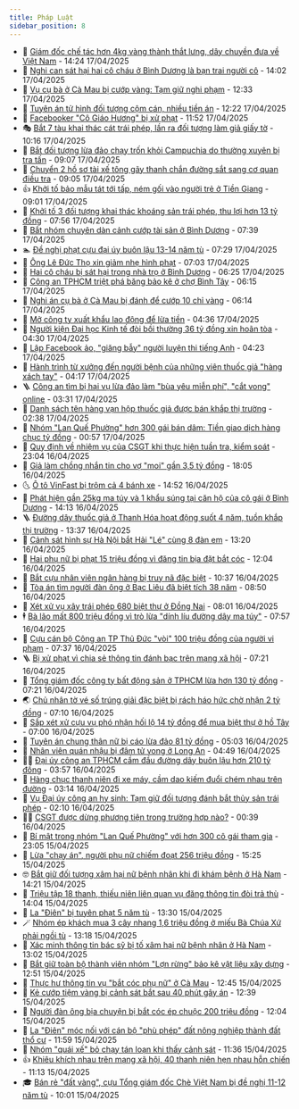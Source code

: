 ```yaml
---
title: Pháp Luật
sidebar_position: 8
---
```


<!-- dantri-phap-luat:START -->
- 🌊 [Giám đốc chế tác hơn 4kg vàng thành thắt lưng, dây chuyền đưa về Việt Nam](https://dantri.com.vn/phap-luat/giam-doc-che-tac-hon-4kg-vang-thanh-that-lung-day-chuyen-dua-ve-viet-nam-20250417205959209.htm) - 14:24 17/04/2025
- 🐲 [Nghi can sát hại hai cô cháu ở Bình Dương là bạn trai người cô](https://dantri.com.vn/phap-luat/nghi-can-sat-hai-hai-co-chau-o-binh-duong-la-ban-trai-nguoi-co-20250417203801095.htm) - 14:02 17/04/2025
- 🌁 [Vụ cụ bà ở Cà Mau bị cướp vàng: Tạm giữ nghi phạm](https://dantri.com.vn/phap-luat/vu-cu-ba-o-ca-mau-bi-cuop-vang-tam-giu-nghi-pham-20250417182744698.htm) - 12:33 17/04/2025
- 🎃 [Tuyên án tử hình đối tượng cộm cán, nhiều tiền án](https://dantri.com.vn/phap-luat/tuyen-an-tu-hinh-doi-tuong-com-can-nhieu-tien-an-20250417185916843.htm) - 12:22 17/04/2025
- 🦅 [Facebooker &quot;Cô Giáo Hương&quot; bị xử phạt](https://dantri.com.vn/phap-luat/facebooker-co-giao-huong-bi-xu-phat-20250417184120416.htm) - 11:52 17/04/2025
- 🎭 [Bắt 7 tàu khai thác cát trái phép, lần ra đối tượng làm giả giấy tờ](https://dantri.com.vn/phap-luat/bat-7-tau-khai-thac-cat-trai-phep-lan-ra-doi-tuong-lam-gia-giay-to-20250417165724916.htm) - 10:16 17/04/2025
- 🤗 [Bắt đối tượng lừa đảo chạy trốn khỏi Campuchia do thường xuyên bị tra tấn](https://dantri.com.vn/phap-luat/bat-doi-tuong-lua-dao-chay-tron-khoi-campuchia-do-thuong-xuyen-bi-tra-tan-20250417154821651.htm) - 09:07 17/04/2025
- 🚀 [Chuyển 2 hồ sơ tài xế tông gãy thanh chắn đường sắt sang cơ quan điều tra](https://dantri.com.vn/phap-luat/chuyen-2-ho-so-tai-xe-tong-gay-thanh-chan-duong-sat-sang-co-quan-dieu-tra-20250417143726698.htm) - 09:05 17/04/2025
- 👍 [Khởi tố bảo mẫu tát tới tấp, ném gối vào người trẻ ở Tiền Giang](https://dantri.com.vn/phap-luat/khoi-to-bao-mau-tat-toi-tap-nem-goi-vao-nguoi-tre-o-tien-giang-20250417145949992.htm) - 09:01 17/04/2025
- 🧐 [Khởi tố 3 đối tượng khai thác khoáng sản trái phép, thu lợi hơn 13 tỷ đồng](https://dantri.com.vn/phap-luat/khoi-to-3-doi-tuong-khai-thac-khoang-san-trai-phep-thu-loi-hon-13-ty-dong-20250417125430850.htm) - 07:56 17/04/2025
- 🫶 [Bắt nhóm chuyên dàn cảnh cướp tài sản ở Bình Dương](https://dantri.com.vn/phap-luat/bat-nhom-chuyen-dan-canh-cuop-tai-san-o-binh-duong-20250417125938713.htm) - 07:39 17/04/2025
- 🏊 [Đề nghị phạt cựu đại úy buôn lậu 13-14 năm tù](https://dantri.com.vn/phap-luat/de-nghi-phat-cuu-dai-uy-buon-lau-13-14-nam-tu-20250417130113993.htm) - 07:29 17/04/2025
- 🌋 [Ông Lê Đức Thọ xin giảm nhẹ hình phạt](https://dantri.com.vn/phap-luat/ong-le-duc-tho-xin-giam-nhe-hinh-phat-20250417131556248.htm) - 07:03 17/04/2025
- 👹 [Hai cô cháu bị sát hại trong nhà trọ ở Bình Dương](https://dantri.com.vn/phap-luat/hai-co-chau-bi-sat-hai-trong-nha-tro-o-binh-duong-20250417130756135.htm) - 06:25 17/04/2025
- 🫣 [Công an TPHCM triệt phá băng bảo kê ở chợ Bình Tây](https://dantri.com.vn/phap-luat/cong-an-tphcm-triet-pha-bang-bao-ke-o-cho-binh-tay-20250417094922058.htm) - 06:15 17/04/2025
- 🎃 [Nghi án cụ bà ở Cà Mau bị đánh để cướp 10 chỉ vàng](https://dantri.com.vn/phap-luat/nghi-an-cu-ba-o-ca-mau-bi-danh-de-cuop-10-chi-vang-20250417123812126.htm) - 06:14 17/04/2025
- 🌝 [Mở công ty xuất khẩu lao động để lừa tiền](https://dantri.com.vn/phap-luat/mo-cong-ty-xuat-khau-lao-dong-de-lua-tien-20250417082143894.htm) - 04:36 17/04/2025
- 🚀 [Người kiện Đại học Kinh tế đòi bồi thường 36 tỷ đồng xin hoãn tòa](https://dantri.com.vn/phap-luat/nguoi-kien-dai-hoc-kinh-te-doi-boi-thuong-36-ty-dong-xin-hoan-toa-20250417103248727.htm) - 04:30 17/04/2025
- 🥷 [Lập Facebook ảo, &quot;giăng bẫy&quot; người luyện thi tiếng Anh](https://dantri.com.vn/phap-luat/lap-facebook-ao-giang-bay-nguoi-luyen-thi-tieng-anh-20250417105538136.htm) - 04:23 17/04/2025
- 👺 [Hành trình từ xưởng đến người bệnh của những viên thuốc giả &quot;hàng xách tay&quot;](https://dantri.com.vn/phap-luat/hanh-trinh-tu-xuong-den-nguoi-benh-cua-nhung-vien-thuoc-gia-hang-xach-tay-20250417101410619.htm) - 04:17 17/04/2025
- 🪜 [Công an tìm bị hại vụ lừa đảo làm &quot;bùa yêu miễn phí&quot;, &quot;cắt vong&quot; online](https://dantri.com.vn/phap-luat/cong-an-tim-bi-hai-vu-lua-dao-lam-bua-yeu-mien-phi-cat-vong-online-20250417094803558.htm) - 03:31 17/04/2025
- 🦄 [Danh sách tên hàng vạn hộp thuốc giả được bán khắp thị trường](https://dantri.com.vn/phap-luat/danh-sach-ten-hang-van-hop-thuoc-gia-duoc-ban-khap-thi-truong-20250417073448551.htm) - 02:38 17/04/2025
- 🦍 [Nhóm &quot;Lan Quế Phường&quot; hơn 300 gái bán dâm: Tiền giao dịch hàng chục tỷ đồng](https://dantri.com.vn/phap-luat/nhom-lan-que-phuong-hon-300-gai-ban-dam-tien-giao-dich-hang-chuc-ty-dong-20250417071410991.htm) - 00:57 17/04/2025
- 🌁 [Quy định về nhiệm vụ của CSGT khi thực hiện tuần tra, kiểm soát](https://dantri.com.vn/phap-luat/quy-dinh-ve-nhiem-vu-cua-csgt-khi-thuc-hien-tuan-tra-kiem-soat-20250417001437880.htm) - 23:04 16/04/2025
- 💯 [Giả làm chồng nhắn tin cho vợ &quot;moi&quot; gần 3,5 tỷ đồng](https://dantri.com.vn/phap-luat/gia-lam-chong-nhan-tin-cho-vo-moi-gan-35-ty-dong-20250416224803143.htm) - 18:05 16/04/2025
- 🌜 [Ô tô VinFast bị trộm cả 4 bánh xe](https://dantri.com.vn/phap-luat/o-to-vinfast-bi-trom-ca-4-banh-xe-20250416214627579.htm) - 14:52 16/04/2025
- 👹 [Phát hiện gần 25kg ma túy và 1 khẩu súng tại căn hộ của cô gái ở Bình Dương](https://dantri.com.vn/phap-luat/phat-hien-gan-25kg-ma-tuy-va-1-khau-sung-tai-can-ho-cua-co-gai-o-binh-duong-20250416193339716.htm) - 14:13 16/04/2025
- 🪜 [Đường dây thuốc giả ở Thanh Hóa hoạt động suốt 4 năm, tuồn khắp thị trường](https://dantri.com.vn/phap-luat/duong-day-thuoc-gia-o-thanh-hoa-hoat-dong-suot-4-nam-tuon-khap-thi-truong-20250416194952273.htm) - 13:37 16/04/2025
- 🦩 [Cảnh sát hình sự Hà Nội bắt Hải &quot;Lé&quot; cùng 8 đàn em](https://dantri.com.vn/phap-luat/canh-sat-hinh-su-ha-noi-bat-hai-le-cung-8-dan-em-20250416201308907.htm) - 13:20 16/04/2025
- 💂 [Hai phụ nữ bị phạt 15 triệu đồng vì đăng tin bịa đặt bắt cóc](https://dantri.com.vn/phap-luat/hai-phu-nu-bi-phat-15-trieu-dong-vi-dang-tin-bia-dat-bat-coc-20250416172111223.htm) - 12:04 16/04/2025
- 💃 [Bắt cựu nhân viên ngân hàng bị truy nã đặc biệt](https://dantri.com.vn/phap-luat/bat-cuu-nhan-vien-ngan-hang-bi-truy-na-dac-biet-20250416165216318.htm) - 10:37 16/04/2025
- 🧐 [Tòa án tìm người đàn ông ở Bạc Liêu đã biệt tích 38 năm](https://dantri.com.vn/phap-luat/toa-an-tim-nguoi-dan-ong-o-bac-lieu-da-biet-tich-38-nam-20250416151229393.htm) - 08:50 16/04/2025
- 🤗 [Xét xử vụ xây trái phép 680 biệt thự ở Đồng Nai](https://dantri.com.vn/phap-luat/xet-xu-vu-xay-trai-phep-680-biet-thu-o-dong-nai-20250416131118538.htm) - 08:01 16/04/2025
- 🕴 [Bà lão mất 800 triệu đồng vì trò lừa &quot;dính líu đường dây ma túy&quot;](https://dantri.com.vn/phap-luat/ba-lao-mat-800-trieu-dong-vi-tro-lua-dinh-liu-duong-day-ma-tuy-20250416143127518.htm) - 07:57 16/04/2025
- 🐎 [Cựu cán bộ Công an TP Thủ Đức &quot;vòi&quot; 100 triệu đồng của người vi phạm](https://dantri.com.vn/phap-luat/cuu-can-bo-cong-an-tp-thu-duc-voi-100-trieu-dong-cua-nguoi-vi-pham-20250416113136882.htm) - 07:37 16/04/2025
- 🪜 [Bị xử phạt vì chia sẻ thông tin đánh bạc trên mạng xã hội](https://dantri.com.vn/phap-luat/bi-xu-phat-vi-chia-se-thong-tin-danh-bac-tren-mang-xa-hoi-20250416141621029.htm) - 07:21 16/04/2025
- 🤭 [Tổng giám đốc công ty bất động sản ở TPHCM lừa hơn 130 tỷ đồng](https://dantri.com.vn/phap-luat/tong-giam-doc-cong-ty-bat-dong-san-o-tphcm-lua-hon-130-ty-dong-20250416110346512.htm) - 07:21 16/04/2025
- 🌏 [Chủ nhân tờ vé số trúng giải đặc biệt bị rách háo hức chờ nhận 2 tỷ đồng](https://dantri.com.vn/phap-luat/chu-nhan-to-ve-so-trung-giai-dac-biet-bi-rach-hao-huc-cho-nhan-2-ty-dong-20250416133608223.htm) - 07:10 16/04/2025
- 🎃 [Sắp xét xử cựu vụ phó nhận hối lộ 14 tỷ đồng để mua biệt thự ở hồ Tây](https://dantri.com.vn/phap-luat/sap-xet-xu-cuu-vu-pho-nhan-hoi-lo-14-ty-dong-de-mua-biet-thu-o-ho-tay-20250416134617674.htm) - 07:00 16/04/2025
- 🗽 [Tuyên án chung thân nữ bị cáo lừa đảo 81 tỷ đồng](https://dantri.com.vn/phap-luat/tuyen-an-chung-than-nu-bi-cao-lua-dao-81-ty-dong-20250416114625627.htm) - 05:03 16/04/2025
- 🌁 [Nhân viên quán nhậu bị đâm tử vong ở Long An](https://dantri.com.vn/phap-luat/nhan-vien-quan-nhau-bi-dam-tu-vong-o-long-an-20250416114520226.htm) - 04:49 16/04/2025
- 🧑‍💻 [Đại úy công an TPHCM cầm đầu đường dây buôn lậu hơn 210 tỷ đồng](https://dantri.com.vn/phap-luat/dai-uy-cong-an-tphcm-cam-dau-duong-day-buon-lau-hon-210-ty-dong-20250416103749383.htm) - 03:57 16/04/2025
- 🌮 [Hàng chục thanh niên đi xe máy, cầm dao kiếm đuổi chém nhau trên đường](https://dantri.com.vn/phap-luat/hang-chuc-thanh-nien-di-xe-may-cam-dao-kiem-duoi-chem-nhau-tren-duong-20250416100755421.htm) - 03:14 16/04/2025
- 🤗 [Vụ Đại úy công an hy sinh: Tạm giữ đối tượng đánh bắt thủy sản trái phép](https://dantri.com.vn/phap-luat/vu-dai-uy-cong-an-hy-sinh-tam-giu-doi-tuong-danh-bat-thuy-san-trai-phep-20250416085515947.htm) - 02:10 16/04/2025
- 👨‍🏫 [CSGT được dừng phương tiện trong trường hợp nào?](https://dantri.com.vn/phap-luat/csgt-duoc-dung-phuong-tien-trong-truong-hop-nao-20250415233413285.htm) - 00:39 16/04/2025
- 🎉 [Bí mật trong nhóm &quot;Lan Quế Phường&quot; với hơn 300 cô gái tham gia](https://dantri.com.vn/phap-luat/bi-mat-trong-nhom-lan-que-phuong-voi-hon-300-co-gai-tham-gia-20250415234918518.htm) - 23:05 15/04/2025
- 🤗 [Lừa &quot;chạy án&quot;, người phụ nữ chiếm đoạt 256 triệu đồng](https://dantri.com.vn/phap-luat/lua-chay-an-nguoi-phu-nu-chiem-doat-256-trieu-dong-20250415221118873.htm) - 15:25 15/04/2025
- 🤓 [Bắt giữ đối tượng xâm hại nữ bệnh nhân khi đi khám bệnh ở Hà Nam](https://dantri.com.vn/phap-luat/bat-giu-doi-tuong-xam-hai-nu-benh-nhan-khi-di-kham-benh-o-ha-nam-20250415211603966.htm) - 14:21 15/04/2025
- 👹 [Triệu tập 18 thanh, thiếu niên liên quan vụ đăng thông tin đòi trả thù](https://dantri.com.vn/phap-luat/trieu-tap-18-thanh-thieu-nien-lien-quan-vu-dang-thong-tin-doi-tra-thu-20250415203630220.htm) - 14:04 15/04/2025
- 🐘 [La &quot;Điên&quot; bị tuyên phạt 5 năm tù](https://dantri.com.vn/phap-luat/la-dien-bi-tuyen-phat-5-nam-tu-20250415195833427.htm) - 13:30 15/04/2025
- 🪄 [Nhóm ép khách mua 3 cây nhang 1,6 triệu đồng ở miếu Bà Chúa Xứ phải ngồi tù](https://dantri.com.vn/phap-luat/nhom-ep-khach-mua-3-cay-nhang-16-trieu-dong-o-mieu-ba-chua-xu-phai-ngoi-tu-20250415193751022.htm) - 13:18 15/04/2025
- 💄 [Xác minh thông tin bác sỹ bị tố xâm hại nữ bệnh nhân ở Hà Nam](https://dantri.com.vn/phap-luat/xac-minh-thong-tin-bac-sy-bi-to-xam-hai-nu-benh-nhan-o-ha-nam-20250415193216273.htm) - 13:02 15/04/2025
- 🐎 [Bắt giữ toàn bộ thành viên nhóm &quot;Lợn rừng&quot; bảo kê vật liệu xây dựng](https://dantri.com.vn/phap-luat/bat-giu-toan-bo-thanh-vien-nhom-lon-rung-bao-ke-vat-lieu-xay-dung-20250415194214402.htm) - 12:51 15/04/2025
- 💯 [Thực hư thông tin vụ &quot;bắt cóc phụ nữ&quot; ở Cà Mau](https://dantri.com.vn/phap-luat/thuc-hu-thong-tin-vu-bat-coc-phu-nu-o-ca-mau-20250415170200353.htm) - 12:45 15/04/2025
- 💯 [Kẻ cướp tiệm vàng bị cảnh sát bắt sau 40 phút gây án](https://dantri.com.vn/phap-luat/ke-cuop-tiem-vang-bi-canh-sat-bat-sau-40-phut-gay-an-20250415185650403.htm) - 12:39 15/04/2025
- 🌈 [Người đàn ông bịa chuyện bị bắt cóc ép chuộc 200 triệu đồng](https://dantri.com.vn/phap-luat/nguoi-dan-ong-bia-chuyen-bi-bat-coc-ep-chuoc-200-trieu-dong-20250415183147191.htm) - 12:04 15/04/2025
- 🧠 [La &quot;Điên&quot; móc nối với cán bộ &quot;phù phép&quot; đất nông nghiệp thành đất thổ cư](https://dantri.com.vn/phap-luat/la-dien-moc-noi-voi-can-bo-phu-phep-dat-nong-nghiep-thanh-dat-tho-cu-20250415184710162.htm) - 11:59 15/04/2025
- 🌈 [Nhóm &quot;quái xế&quot; bỏ chạy tán loạn khi thấy cảnh sát](https://dantri.com.vn/phap-luat/nhom-quai-xe-bo-chay-tan-loan-khi-thay-canh-sat-20250415181651030.htm) - 11:36 15/04/2025
- 👍 [Khiêu khích nhau trên mạng xã hội, 40 thanh niên hẹn nhau hỗn chiến](https://dantri.com.vn/phap-luat/khieu-khich-nhau-tren-mang-xa-hoi-40-thanh-nien-hen-nhau-hon-chien-20250415175242454.htm) - 11:13 15/04/2025
- 🎓 [Bán rẻ &quot;đất vàng&quot;, cựu Tổng giám đốc Chè Việt Nam bị đề nghị 11-12 năm tù](https://dantri.com.vn/phap-luat/ban-re-dat-vang-cuu-tong-giam-doc-che-viet-nam-bi-de-nghi-11-12-nam-tu-20250415165239294.htm) - 10:01 15/04/2025<!-- dantri-phap-luat:END -->

